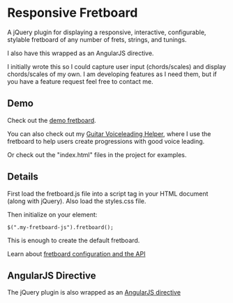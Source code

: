 # Responsive Fretboard

A jQuery plugin for displaying a responsive, interactive, configurable, stylable fretboard of any number of frets, strings, and tunings. 

I also have this wrapped as an AngularJS directive.

I initially wrote this so I could capture user input (chords/scales) and display chords/scales of my own. I am developing features as I need them, but if you have a feature request feel free to contact me.



## Demo

Check out the <a href="http://frank-modica.com/static/fretboarddemo/index.html" target="_blank">demo fretboard</a>.

You can also check out my <a target="_blank" href="http://frank-modica.com/#/voiceleader/index">Guitar Voiceleading Helper</a>, where I use the fretboard to help users create progressions with good voice leading.

Or check out the "index.html" files in the project for examples.

## Details

First load the fretboard.js file into a script tag in your HTML document (along with jQuery). Also load the styles.css file. 

Then initialize on your element:

```
$(".my-fretboard-js").fretboard();
```

This is enough to create the default fretboard. 

Learn about <a target="_blank" href="https://github.com/fmodica/responsive-fretboard.js/wiki/Configuration-and-API">fretboard configuration and the API</a>

## AngularJS Directive

The jQuery plugin is also wrapped as an <a href="https://github.com/fmodica/responsive-fretboard.js/wiki/AngularJS-Directive">AngularJS directive</a>
